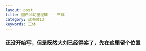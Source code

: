 ```yaml
---
layout: post
title: 国产科幻里程碑----三体
category: 读书装13
keywords: 三体
---
```


### 还没开始写，但是既然大刘已经得奖了，先在这里留个位置